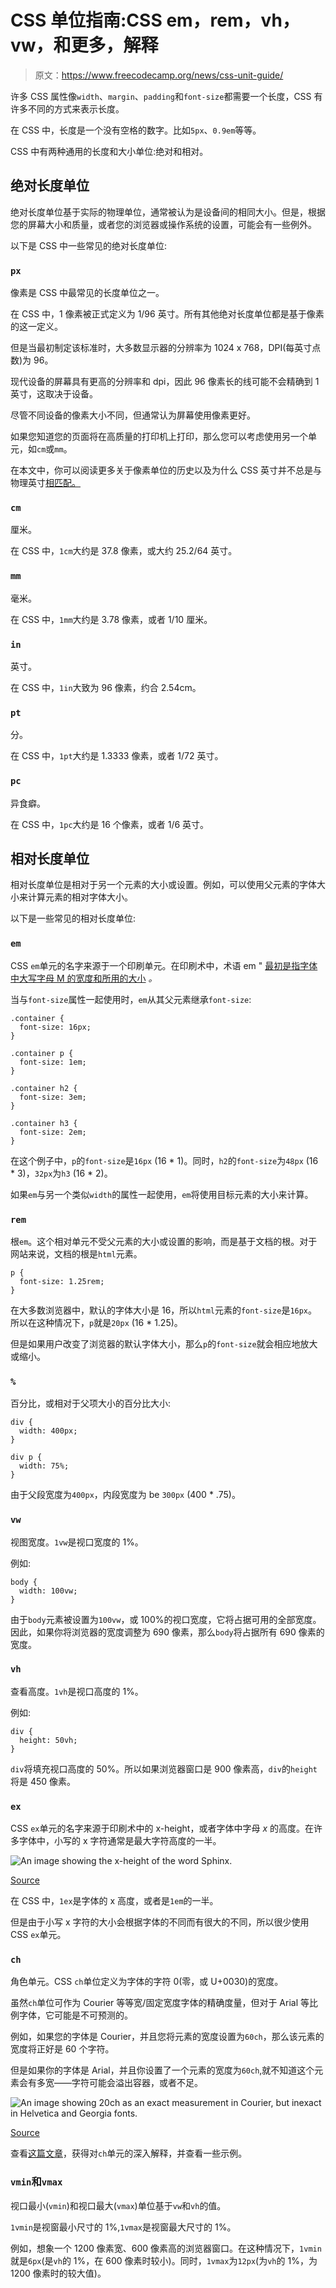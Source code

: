 # CSS 单位指南:CSS em，rem，vh，vw，和更多，解释

> 原文：<https://www.freecodecamp.org/news/css-unit-guide/>

许多 CSS 属性像`width`、`margin`、`padding`和`font-size`都需要一个长度，CSS 有许多不同的方式来表示长度。

在 CSS 中，长度是一个没有空格的数字。比如`5px`、`0.9em`等等。

CSS 中有两种通用的长度和大小单位:绝对和相对。

## 绝对长度单位

绝对长度单位基于实际的物理单位，通常被认为是设备间的相同大小。但是，根据您的屏幕大小和质量，或者您的浏览器或操作系统的设置，可能会有一些例外。

以下是 CSS 中一些常见的绝对长度单位:

### `px`

像素是 CSS 中最常见的长度单位之一。

在 CSS 中，1 像素被正式定义为 1/96 英寸。所有其他绝对长度单位都是基于像素的这一定义。

但是当最初制定该标准时，大多数显示器的分辨率为 1024 x 768，DPI(每英寸点数)为 96。

现代设备的屏幕具有更高的分辨率和 dpi，因此 96 像素长的线可能不会精确到 1 英寸，这取决于设备。

尽管不同设备的像素大小不同，但通常认为屏幕使用像素更好。

如果您知道您的页面将在高质量的打印机上打印，那么您可以考虑使用另一个单元，如`cm`或`mm`。

在本文中，你可以阅读更多关于像素单位的历史以及为什么 CSS 英寸并不总是与物理英寸[相匹配。](https://www.smashingmagazine.com/2021/07/css-absolute-units/)

### `cm`

厘米。

在 CSS 中，`1cm`大约是 37.8 像素，或大约 25.2/64 英寸。

### `mm`

毫米。

在 CSS 中，`1mm`大约是 3.78 像素，或者 1/10 厘米。

### `in`

英寸。

在 CSS 中，`1in`大致为 96 像素，约合 2.54cm。

### `pt`

分。

在 CSS 中，`1pt`大约是 1.3333 像素，或者 1/72 英寸。

### `pc`

异食癖。

在 CSS 中，`1pc`大约是 16 个像素，或者 1/6 英寸。

## 相对长度单位

相对长度单位是相对于另一个元素的大小或设置。例如，可以使用父元素的字体大小来计算元素的相对字体大小。

以下是一些常见的相对长度单位:

### `em`

CSS `em`单元的名字来源于一个印刷单元。在印刷术中，术语 em " [最初是指字体中大写字母 M 的宽度和所用的大小](https://en.wikipedia.org/wiki/Em_(typography)) *。*

当与`font-size`属性一起使用时，`em`从其父元素继承`font-size`:

```
.container {
  font-size: 16px;
}

.container p {
  font-size: 1em;
}

.container h2 {
  font-size: 3em;
}

.container h3 {
  font-size: 2em;
} 
```

在这个例子中，`p`的`font-size`是`16px` (16 * 1)。同时，`h2`的`font-size`为`48px` (16 * 3)，`32px`为`h3` (16 * 2)。

如果`em`与另一个类似`width`的属性一起使用，`em`将使用目标元素的大小来计算。

### `rem`

根`em`。这个相对单元不受父元素的大小或设置的影响，而是基于文档的根。对于网站来说，文档的根是`html`元素。

```
p {
  font-size: 1.25rem;
} 
```

在大多数浏览器中，默认的字体大小是 16，所以`html`元素的`font-size`是`16px`。所以在这种情况下，`p`就是`20px` (16 * 1.25)。

但是如果用户改变了浏览器的默认字体大小，那么`p`的`font-size`就会相应地放大或缩小。

### `%`

百分比，或相对于父项大小的百分比大小:

```
div {
  width: 400px;
}

div p {
  width: 75%;
}
```

由于父段宽度为`400px`，内段宽度为 be `300px` (400 * .75)。

### `vw`

视图宽度。`1vw`是视口宽度的 1%。

例如:

```
body {
  width: 100vw;
} 
```

由于`body`元素被设置为`100vw`，或 100%的视口宽度，它将占据可用的全部宽度。因此，如果你将浏览器的宽度调整为 690 像素，那么`body`将占据所有 690 像素的宽度。

### `vh`

查看高度。`1vh`是视口高度的 1%。

例如:

```
div {
  height: 50vh;
} 
```

`div`将填充视口高度的 50%。所以如果浏览器窗口是 900 像素高，`div`的`height`将是 450 像素。

### `ex`

CSS `ex`单元的名字来源于印刷术中的 x-height，或者字体中字母 *x* 的高度。在许多字体中，小写的 x 字符通常是最大字符高度的一半。

![An image showing the x-height of the word Sphinx.](img/6f51eeac3c1219a734fb512079079613.png)

[Source](https://en.wikipedia.org/wiki/X-height)

在 CSS 中，`1ex`是字体的 x 高度，或者是`1em`的一半。

但是由于小写 x 字符的大小会根据字体的不同而有很大的不同，所以很少使用 CSS `ex`单元。

### `ch`

角色单元。CSS `ch`单位定义为字体的字符 0(零，或 U+0030)的宽度。

虽然`ch`单位可作为 Courier 等等宽/固定宽度字体的精确度量，但对于 Arial 等比例字体，它可能是不可预测的。

例如，如果您的字体是 Courier，并且您将元素的宽度设置为`60ch`，那么该元素的宽度将正好是 60 个字符。

但是如果你的字体是 Arial，并且你设置了一个元素的宽度为`60ch`,就不知道这个元素会有多宽——字符可能会溢出容器，或者不足。

![An image showing 20ch as an exact measurement in Courier, but inexact in Helvetica and Georgia fonts.](img/a99fa50eb36093019e7ae203ef00fbc8.png)

[Source](https://meyerweb.com/eric/thoughts/2018/06/28/what-is-the-css-ch-unit/)

查看[这篇文章](https://meyerweb.com/eric/thoughts/2018/06/28/what-is-the-css-ch-unit/)，获得对`ch`单元的深入解释，并查看一些示例。

### `vmin`和`vmax`

视口最小(`vmin`)和视口最大(`vmax`)单位基于`vw`和`vh`的值。

`1vmin`是视窗最小尺寸的 1%,`1vmax`是视窗最大尺寸的 1%。

例如，想象一个 1200 像素宽、600 像素高的浏览器窗口。在这种情况下，`1vmin`就是`6px`(是`vh`的 1%，在 600 像素时较小)。同时，`1vmax`为`12px`(为`vh`的 1%，为 1200 像素时的较大值)。